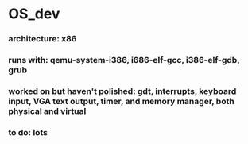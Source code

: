 # OS_dev
### architecture: x86
### runs with: qemu-system-i386, i686-elf-gcc, i386-elf-gdb, grub
### worked on but haven't polished: gdt, interrupts, keyboard input, VGA text output, timer, and memory manager, both physical and virtual
### to do: lots
